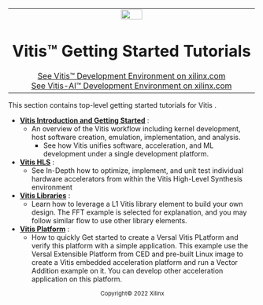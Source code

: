 <table width="100%">
 <tr width="100%">
    <td align="center"><img src="https://www.xilinx.com/content/dam/xilinx/imgs/press/media-kits/corporate/xilinx-logo.png" width="30%"/><h1>Vitis™ Getting Started Tutorials</h1>
    <a href="https://www.xilinx.com/products/design-tools/vitis.html">See Vitis™ Development Environment on xilinx.com</br></a>
    <a href="https://www.xilinx.com/products/design-tools/vitis/vitis-ai.html">See Vitis-AI™ Development Environment on xilinx.com</a>
    </td>
 </tr>
</table>
This section contains top-level getting started tutorials for Vitis
.

* [**Vitis Introduction and Getting Started**](./Vitis) :
  + An overview of the Vitis workflow including kernel development, host software creation, emulation,
    implementation, and analysis.
    * See how Vitis unifies software, acceleration, and ML development under a single development platform.
* [**Vitis HLS**](./Vitis_HLS) :
  * See In-Depth how to optimize, implement, and unit test individual hardware accelerators from within the Vitis High-Level Synthesis environment
* [**Vitis Libraries**](./Vitis_Libraries) :
  * Learn how to leverage a L1 Vitis library element to build your own design. The FFT example is selected for explanation, and you may follow similar flow to use other library elements.
* [**Vitis Platform**](./Vitis_Platform) :
  * How to quickly Get started to create a Versal Vitis PLatform and verify this platform with a simple application.
  This example use the Versal Extensible Platform from CED and pre-built Linux image to create a Vitis embedded acceleration platform and run a Vector Addition example on it. You can develop other acceleration application on this platform.

<p align="center"><sup>Copyright&copy; 2022 Xilinx</sup></p>
